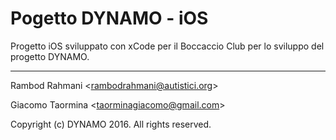 # Pogetto DYNAMO - iOS

Progetto iOS sviluppato con xCode per il Boccaccio Club per lo sviluppo del progetto DYNAMO.

---

Rambod Rahmani <<rambodrahmani@autistici.org>>

Giacomo Taormina <<taorminagiacomo@gmail.com>>

Copyright (c) DYNAMO 2016. All rights reserved.
